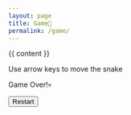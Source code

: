 ```yaml
---
layout: page
title: Game🐍
permalink: /game/
---
```

<!-- Left Pattern -->
<div class="left-pattern"></div>

<!-- Right Pattern -->
<div class="right-pattern"></div>

<!-- Main Content Area -->
<main class="page-content" aria-label="Content">
    <div class="wrapper">
        {{ content }}
    </div>
</main>

<!-- Snake Game Section -->
<p>Use arrow keys to move the snake</p>
<canvas id="gameCanvas" width="400" height="400"></canvas>
<p id="gameOver">Game Over!💀</p>
<button id="restartBtn" onclick="restartGame()">Restart</button>

<!-- Snake Game Script -->
<script>
    const canvas = document.getElementById("gameCanvas");
    const ctx = canvas.getContext("2d");

    const gridSize = 20;
    const tileCount = canvas.width / gridSize;
    let snake = [{x: 10, y: 10}];
    let food = {x: 5, y: 5};
    let dx = 0;
    let dy = 0;
    let gameOver = false;

    // Generate random food position
    function generateFood() {
        food.x = Math.floor(Math.random() * tileCount);
        food.y = Math.floor(Math.random() * tileCount);
    }

    // Draw the snake
    function drawSnake() {
        ctx.fillStyle = "lime";
        snake.forEach(segment => {
            ctx.fillRect(segment.x * gridSize, segment.y * gridSize, gridSize, gridSize);
        });
    }

    // Draw the food
    function drawFood() {
        ctx.fillStyle = "red";
        ctx.fillRect(food.x * gridSize, food.y * gridSize, gridSize, gridSize);
    }

    // Move the snake
    function moveSnake() {
        const head = {x: snake[0].x + dx, y: snake[0].y + dy};
        snake.unshift(head);

        // Check if the snake eats the food
        if (head.x === food.x && head.y === food.y) {
            generateFood();
        } else {
            snake.pop();
        }
    }

    // Check if game is over
    function checkGameOver() {
        const head = snake[0];

        // Hit the wall
        if (head.x < 0 || head.x >= tileCount || head.y < 0 || head.y >= tileCount) {
            return true;
        }

        // Hit itself
        for (let i = 1; i < snake.length; i++) {
            if (head.x === snake[i].x && head.y === snake[i].y) {
                return true;
            }
        }

        return false;
    }

    // Update the game state
    function update() {
        if (gameOver) {
            document.getElementById("gameOver").style.display = "block";
            document.getElementById("restartBtn").style.display = "inline-block";
            return;
        }

        ctx.clearRect(0, 0, canvas.width, canvas.height);
        drawSnake();
        drawFood();
        moveSnake();

        if (checkGameOver()) {
            gameOver = true;
        }
    }

    // Control snake movement
    document.addEventListener("keydown", (event) => {
        if (event.key === "ArrowUp" && dy === 0) {
            dx = 0;
            dy = -1;
        } else if (event.key === "ArrowDown" && dy === 0) {
            dx = 0;
            dy = 1;
        } else if (event.key === "ArrowLeft" && dx === 0) {
            dx = -1;
            dy = 0;
        } else if (event.key === "ArrowRight" && dx === 0) {
            dx = 1;
            dy = 0;
        }
    });

    // Restart the game
    function restartGame() {
        snake = [{x: 10, y: 10}];
        dx = 0;
        dy = 0;
        generateFood();
        gameOver = false;
        document.getElementById("gameOver").style.display = "none";
        document.getElementById("restartBtn").style.display = "none";
    }

    // Run the game loop
    setInterval(update, 100);
</script>
